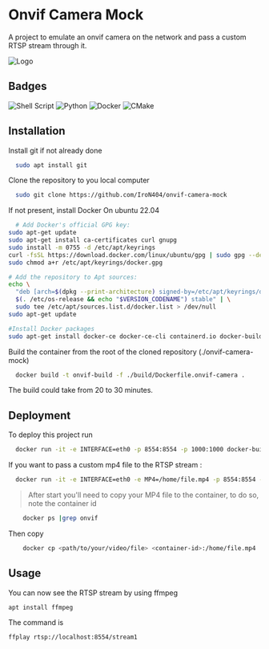
# Onvif Camera Mock

A project to emulate an onvif camera on the network and pass a custom RTSP stream through it.


![Logo](https://encrypted-tbn0.gstatic.com/images?q=tbn:ANd9GcS6dNR5rxpde3JQVZCfaUiKuewV0QF_7ESA6R8tYiG752kPcO738OnKeOspwsJGOK-8eQ&usqp=CAU)


## Badges

![Shell Script](https://img.shields.io/badge/shell_script-%23121011.svg?style=for-the-badge&logo=gnu-bash&logoColor=white)
![Python](https://img.shields.io/badge/python-3670A0?style=for-the-badge&logo=python&logoColor=ffdd54)
![Docker](https://img.shields.io/badge/docker-%230db7ed.svg?style=for-the-badge&logo=docker&logoColor=white)
![CMake](https://img.shields.io/badge/CMake-%23008FBA.svg?style=for-the-badge&logo=cmake&logoColor=white)
## Installation

Install git if not already done 

```bash
  sudo apt install git
```
Clone the repository to you local computer
```bash
  sudo git clone https://github.com/IroN404/onvif-camera-mock
```
If not present, install Docker
On ubuntu 22.04
```bash
  # Add Docker's official GPG key:
sudo apt-get update
sudo apt-get install ca-certificates curl gnupg
sudo install -m 0755 -d /etc/apt/keyrings
curl -fsSL https://download.docker.com/linux/ubuntu/gpg | sudo gpg --dearmor -o /etc/apt/keyrings/docker.gpg
sudo chmod a+r /etc/apt/keyrings/docker.gpg

# Add the repository to Apt sources:
echo \
  "deb [arch=$(dpkg --print-architecture) signed-by=/etc/apt/keyrings/docker.gpg] https://download.docker.com/linux/ubuntu \
  $(. /etc/os-release && echo "$VERSION_CODENAME") stable" | \
  sudo tee /etc/apt/sources.list.d/docker.list > /dev/null
sudo apt-get update

#Install Docker packages
sudo apt-get install docker-ce docker-ce-cli containerd.io docker-buildx-plugin docker-compose-plugin
```
Build the container from the root of the cloned repository (./onvif-camera-mock)
```bash
  docker build -t onvif-build -f ./build/Dockerfile.onvif-camera .
```
The build could take from 20 to 30 minutes.

## Deployment

To deploy this project run

```bash
  docker run -it -e INTERFACE=eth0 -p 8554:8554 -p 1000:1000 docker-build
```
If you want to pass a custom mp4 file to the RTSP stream :
```bash
  docker run -it -e INTERFACE=eth0 -e MP4=/home/file.mp4 -p 8554:8554 -p 1000:1000 docker-build
```
> After start you'll need to copy your MP4 file to the container, to do so, note the container id 
```bash
    docker ps |grep onvif
```
Then copy 
```bash
    docker cp <path/to/your/video/file> <container-id>:/home/file.mp4
```
## Usage

You can now see the RTSP stream by using ffmpeg
```bash
apt install ffmpeg
```
The command is 
```bash
ffplay rtsp://localhost:8554/stream1
```
